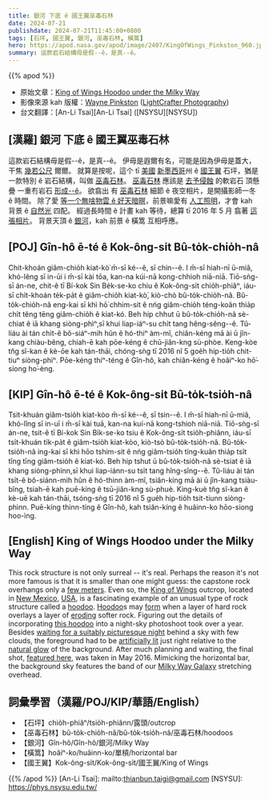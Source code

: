 ```yaml
---
title: 銀河 下底 ê 國王翼巫毒石林
date: 2024-07-21
publishdate: 2024-07-21T11:45:00+0800
tags: [石坪, 國王翼, 銀河, 巫毒石林, 橫篙]
hero: https://apod.nasa.gov/apod/image/2407/KingOfWings_Pinkston_960.jpg
summary: 這款岩石結構毋是假--ê，是真--ê。
---
```


{{% apod %}}

- 原始文章：[King of Wings Hoodoo under the Milky Way](https://apod.nasa.gov/apod/ap240721.html)
- 影像來源 kah 版權：[Wayne Pinkston](https://www.instagram.com/wayne_pinkston/) ([LightCrafter Photography](http://waynepinkstonphoto.com/))
- 台文翻譯：[An-Li Tsai][An-Li Tsai] ([NSYSU][NSYSU])

## [漢羅] 銀河 下底 ê 國王翼巫毒石林
這款岩石結構毋是假--ê，是真--ê。
伊毋是遐爾有名，可能是因為伊毋是蓋大，干焦 [幾若公尺][few meters] 爾爾。
就算是按呢，這个 tī [美國][USA] [新墨西哥][New Mexico]州 ê [國王翼][King of Wings] 石坪，猶是一款特別 ê 岩石結構，叫做 [巫毒石林][hoodoo]。
[巫毒石林][Hoodoo] 應該是 [去予侵蝕][eroding] 的軟岩石 頂懸 疊 一重𠕇岩石 [形成--ê][form]。
欲翕出 有 [巫毒石林][this hoodoo] 細節 ê 夜空相片，是開攝影師一冬 ê 時間。
除了愛 [等一个無啥物雲 ê 好天暗暝][waiting for a suitably picturesque night]，前景嘛愛有 [人工照明][artificially lit]，才會 kah 背景 ê [自然光][natural glow] 四配。
經過長時間 ê 計畫 kah 等待，總算 tī 2016 年 5 月 翕著 [這張相片][featured here]。
背景天頂 ê [銀河][Milky Way Galaxy]，kah 前景 ê 橫篙 互相呼應。

## [POJ] Gîn-hô ē-té ê Kok-ông-si̍t Bû-to̍k-chio̍h-nâ
Chit-khoán giâm-chio̍h kiat-kò͘ m̄-sī ké--ê, sī chin--ê.
I m̄-sī hiah-nī ū-miâ, khó-lêng sī in-ūi i m̄-sī kài tōa, kan-na kúi-nā kong-chhioh niā-niā.
Tiō-sǹg-sī án-ne, chit-ê tī Bí-kok Sin Be̍k-se-ko chiu ê Kok-ông-si̍t chio̍h-phiâⁿ, iáu-sī chi̍t-khoán te̍k-pa̍t ê giâm-chio̍h kiat-kò͘, kiò-chò bû-to̍k-chio̍h-nâ.
Bû-to̍k-chio̍h-nâ eng-kai sī khì hō͘ chhim-sit ê nńg giâm-chio̍h téng-koân thia̍p chi̍t têng tēng giâm-chio̍h ê kiat-kó.
Beh hip chhut ū bû-to̍k-chio̍h-nâ sè-chiat ê iā khang siòng-phìⁿ,sī khui liap-iáⁿ-su chi̍t tang hêng-sêng--ê.
Tû-liáu ài tán chi̍t-ê bô-siáⁿ-mih hûn ê hó-thiⁿ àm-mî, chiân-kéng mā ài ū jîn-kang chiàu-bêng, chiah-ē kah pōe-kéng ê chū-jiân-kng sù-phòe.
Keng-kòe tn̂g sî-kan ê kè-ōe kah tán-thāi, chóng-sǹg tī 2016 nî 5 goe̍h hip-tio̍h chit-tiuⁿ siòng-phìⁿ.
Pōe-kéng thiⁿ-téng ê Gîn-hô, kah chiân-kéng ê hoâiⁿ-ko hō͘-siong ho͘-èng.

## [KIP] Gîn-hô ē-té ê Kok-ông-si̍t Bû-to̍k-tsio̍h-nâ
Tsit-khuán giâm-tsio̍h kiat-kòo m̄-sī ké--ê, sī tsin--ê.
I m̄-sī hiah-nī ū-miâ, khó-lîng sī in-uī i m̄-sī kài tuā, kan-na kuí-nā kong-tshioh niā-niā.
Tiō-sǹg-sī án-ne, tsit-ê tī Bí-kok Sin Bi̍k-se-ko tsiu ê Kok-ông-si̍t tsio̍h-phiânn, iáu-sī tsi̍t-khuán ti̍k-pa̍t ê giâm-tsio̍h kiat-kòo, kiò-tsò bû-to̍k-tsio̍h-nâ.
Bû-to̍k-tsio̍h-nâ ing-kai sī khì hōo tshim-sit ê nńg giâm-tsio̍h tíng-kuân thia̍p tsi̍t tîng tīng giâm-tsio̍h ê kiat-kó.
Beh hip tshut ū bû-to̍k-tsio̍h-nâ sè-tsiat ê iā khang siòng-phìnn,sī khui liap-iánn-su tsi̍t tang hîng-sîng--ê.
Tû-liáu ài tán tsi̍t-ê bô-siánn-mih hûn ê hó-thinn àm-mî, tsiân-kíng mā ài ū jîn-kang tsiàu-bîng, tsiah-ē kah puē-kíng ê tsū-jiân-kng sù-phuè.
King-kuè tn̂g sî-kan ê kè-uē kah tán-thāi, tsóng-sǹg tī 2016 nî 5 gue̍h hip-tio̍h tsit-tiunn siòng-phìnn.
Puē-kíng thinn-tíng ê Gîn-hô, kah tsiân-kíng ê huâinn-ko hōo-siong hoo-ìng.

## [English] King of Wings Hoodoo under the Milky Way
This rock structure is not only surreal -- it's real.
Perhaps the reason it's not more famous is that it is smaller than one might guess: the capstone rock overhangs only a [few meters][few meters].
Even so, the [King of Wings][King of Wings] outcrop, located in [New Mexico][New Mexico], [USA][USA], is a fascinating example of an unusual type of rock structure called a [hoodoo][hoodoo].
[Hoodoo][Hoodoo]s may [form][form] when a layer of hard rock overlays a layer of [eroding][eroding] softer rock.
Figuring out the details of incorporating [this hoodoo][this hoodoo] into a night-sky photoshoot took over a year.
Besides [waiting for a suitably picturesque night][waiting for a suitably picturesque night] behind a sky with few clouds, the foreground had to be [artificially lit][artificially lit] just right relative to the [natural glow][natural glow] of the background.
After much planning and waiting, the final shot, [featured here][featured here], was taken in May 2016.
Mimicking the horizontal bar, the background sky features the band of our [Milky Way Galaxy][Milky Way Galaxy] stretching overhead.

## 詞彙學習（漢羅/POJ/KIP/華語/English）
- 【石坪】chio̍h-phiâⁿ/tsio̍h-phiânn/露頭/outcrop
- 【巫毒石林】bû-to̍k-chio̍h-nâ/bû-to̍k-tsio̍h-nâ/巫毒石林/hoodoos
- 【銀河】Gîn-hô/Gîn-hô/銀河/Milky Way
- 【橫篙】hoâiⁿ-ko/huâinn-ko/單槓/horizontal bar
- 【國王翼】Kok-ông-si̍t/Kok-ông-si̍t/國王翼/King of Wings

{{% /apod %}}
[An-Li Tsai]: mailto:thianbun.taigi@gmail.com
[NSYSU]: https://phys.nsysu.edu.tw/

[copyright]: https://apod.nasa.gov/apod/fap/lib/about_apod.html#srapply
[License3]: https://creativecommons.org/licenses/by/3.0/
[License2]:https://creativecommons.org/licenses/by-nc-nd/2.0/

[few meters]:https://liveloveruntravel.com/king-of-wings-new-mexico/
[King of Wings]:https://www.summitpost.org/king-of-wings/1010769
[New Mexico]:https://en.wikipedia.org/wiki/New_Mexico
[USA]:https://www.cia.gov/the-world-factbook/countries/united-states/
[hoodoo]:https://en.wikipedia.org/wiki/Hoodoo_(geology)
[Hoodoo]:https://apod.nasa.gov/apod/ap200813.html
[form]:https://en.wikipedia.org/wiki/Hoodoo_(geology)#Formation
[eroding]:http://www.nationalgeographic.org/encyclopedia/erosion/
[this hoodoo]:https://youtu.be/OcWAkbG_YLo
[waiting for a suitably picturesque night]:https://www.shutterstock.com/image-photo/funny-cat-tired-boring-lying-260nw-1447517609.jpg
[artificially lit]:https://apod.nasa.gov/apod/ap230308.html
[natural glow]:https://nightsky.jpl.nasa.gov/news-display.cfm?News_ID=745
[featured here]:http://waynepinkstonphoto.com/WhatsNew/i-Trxjrp7/A
[Milky Way Galaxy]:https://science.nasa.gov/resource/the-milky-way-galaxy/

